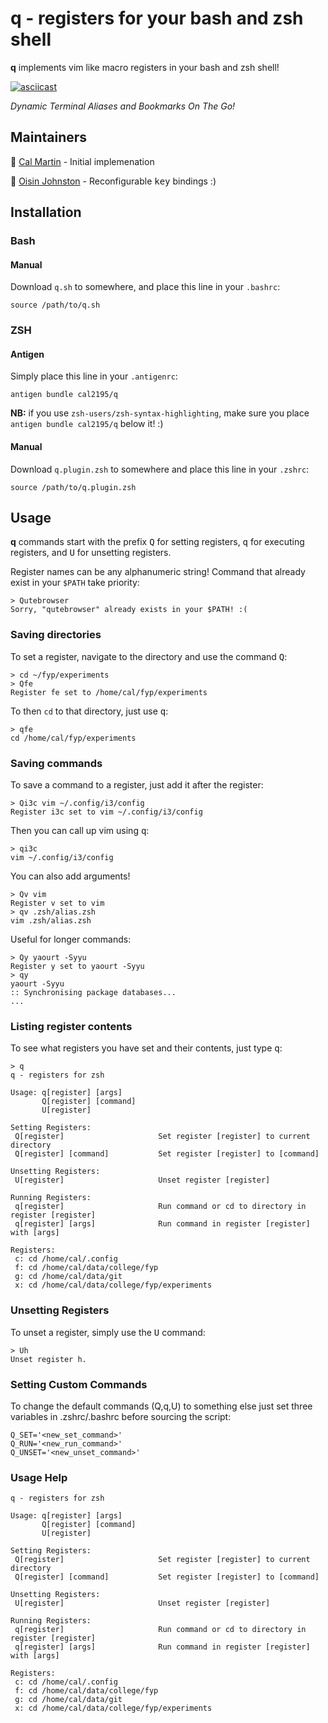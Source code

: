 # q - registers for your bash and zsh shell
**q** implements vim like macro registers in your bash and zsh shell!

[![asciicast](https://asciinema.org/a/aIMmhJ2ayudv65d7eDWJZtSmi.png)](https://asciinema.org/a/aIMmhJ2ayudv65d7eDWJZtSmi)

*Dynamic Terminal Aliases and Bookmarks On The Go!*

## Maintainers

:small_orange_diamond: [Cal Martin](https://github.com/cal2195) - Initial implemenation

:small_orange_diamond: [Oisin Johnston](https://github.com/DaJuice) - Reconfigurable <kbd>key</kbd> bindings :)

## Installation

### Bash

#### Manual

Download `q.sh` to somewhere, and place this line in your `.bashrc`:
```
source /path/to/q.sh
```

### ZSH

#### Antigen

Simply place this line in your `.antigenrc`:
```
antigen bundle cal2195/q
```

**NB:** if you use `zsh-users/zsh-syntax-highlighting`, make sure you place `antigen bundle cal2195/q` below it! :)

#### Manual

Download `q.plugin.zsh` to somewhere and place this line in your `.zshrc`:
```
source /path/to/q.plugin.zsh
```

## Usage

**q** commands start with the prefix <kbd>Q</kbd> for setting registers, <kbd>q</kbd> for executing registers, and <kbd>U</kbd> for unsetting registers.

Register names can be any alphanumeric string! Command that already exist in your `$PATH` take priority:

```
> Qutebrowser
Sorry, "qutebrowser" already exists in your $PATH! :(
```

### Saving directories

To set a register, navigate to the directory and use the command <kbd>Q</kbd>:
```
> cd ~/fyp/experiments
> Qfe
Register fe set to /home/cal/fyp/experiments
```

To then `cd` to that directory, just use <kbd>q</kbd>:
```
> qfe
cd /home/cal/fyp/experiments
```

### Saving commands

To save a command to a register, just add it after the register:
```
> Qi3c vim ~/.config/i3/config
Register i3c set to vim ~/.config/i3/config
```

Then you can call up vim using <kbd>q</kbd>:
```
> qi3c
vim ~/.config/i3/config
```

You can also add arguments!
```
> Qv vim
Register v set to vim
> qv .zsh/alias.zsh
vim .zsh/alias.zsh
```

Useful for longer commands:
```
> Qy yaourt -Syyu
Register y set to yaourt -Syyu
> qy
yaourt -Syyu
:: Synchronising package databases...
...
```

### Listing register contents

To see what registers you have set and their contents, just type <kbd>q</kbd>:

```
> q
q - registers for zsh

Usage: q[register] [args]
       Q[register] [command]
       U[register]

Setting Registers:
 Q[register]                     Set register [register] to current directory
 Q[register] [command]           Set register [register] to [command]

Unsetting Registers:
 U[register]                     Unset register [register]

Running Registers:
 q[register]                     Run command or cd to directory in register [register]
 q[register] [args]              Run command in register [register] with [args]

Registers:
 c: cd /home/cal/.config
 f: cd /home/cal/data/college/fyp
 g: cd /home/cal/data/git
 x: cd /home/cal/data/college/fyp/experiments
```

### Unsetting Registers

To unset a register, simply use the <kbd>U</kbd> command:
```
> Uh
Unset register h.
```

### Setting Custom Commands
To change the default commands (Q,q,U) to something else just set three variables in .zshrc/.bashrc before sourcing the script:
```
Q_SET='<new_set_command>'
Q_RUN='<new_run_command>'
Q_UNSET='<new_unset_command>'
```

### Usage Help

```
q - registers for zsh

Usage: q[register] [args]
       Q[register] [command]
       U[register]

Setting Registers:
 Q[register]                     Set register [register] to current directory
 Q[register] [command]           Set register [register] to [command]

Unsetting Registers:
 U[register]                     Unset register [register]

Running Registers:
 q[register]                     Run command or cd to directory in register [register]
 q[register] [args]              Run command in register [register] with [args]

Registers:
 c: cd /home/cal/.config
 f: cd /home/cal/data/college/fyp
 g: cd /home/cal/data/git
 x: cd /home/cal/data/college/fyp/experiments
```
